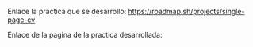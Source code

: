 Enlace la practica que se desarrollo: 
https://roadmap.sh/projects/single-page-cv

Enlace de la  pagina de la practica desarrollada:
